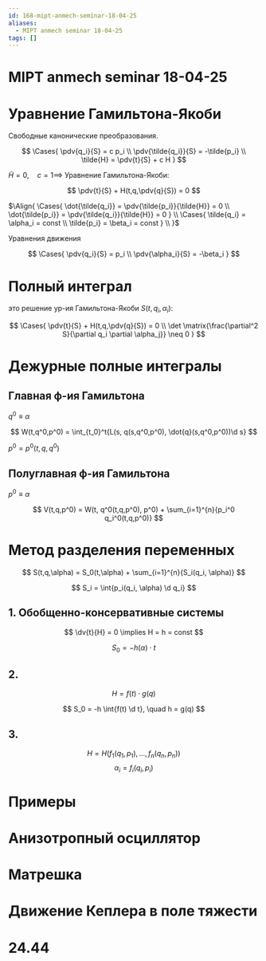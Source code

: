 ```yaml
---
id: 168-mipt-anmech-seminar-18-04-25
aliases:
  - MIPT anmech seminar 18-04-25
tags: []
---
```


# MIPT anmech seminar 18-04-25

# Уравнение Гамильтона-Якоби

Свободные канонические преобразования.

$$
\Cases{
\pdv{q_i}{S} = c p_i \\
\pdv{\tilde{q_i}}{S} = -\tilde{p_i} \\
\tilde{H} = \pdv{t}{S} + c H
}
$$

$\tilde{H} = 0,\quad c = 1 \implies$
Уравнение Гамильтона-Якоби:

$$
\pdv{t}{S} + H(t,q,\pdv{q}{S}) = 0
$$

$\Align{
\Cases{
\dot{\tilde{q_i}} = \pdv{\tilde{p_i}}{\tilde{H}} = 0 \\
\dot{\tilde{p_i}} = \pdv{\tilde{q_i}}{\tilde{H}} = 0
} \\
\Cases{
\tilde{q_i} = \alpha_i = const \\
\tilde{p_i} = \beta_i = const
} \\
}$

Уравнения движения

$$
\Cases{
\pdv{q_i}{S} = p_i \\
\pdv{\alpha_i}{S} = -\beta_i
}
$$

# Полный интеграл

это решение ур-ия Гамильтона-Якоби $S(t,q_i,\alpha_i)$:

$$
\Cases{
\pdv{t}{S} + H(t,q,\pdv{q}{S}) = 0 \\
\det \matrix{\frac{\partial^2 S}{\partial q_i \partial \alpha_j}} \neq 0
}
$$

# Дежурные полные интегралы

## Главная ф-ия Гамильтона

$q^0 \equiv \alpha$

$$
W(t,q^0,p^0) = \int_{t_0}^t{L(s, q(s,q^0,p^0), \dot{q}(s,q^0,p^0))\d s}
$$

$p^0 = p^0(t,q,q^0)$

## Полуглавная ф-ия Гамильтона

$p^0 \equiv \alpha$

$$
V(t,q,p^0) = W(t, q^0(t,q,p^0), p^0) + \sum_{i=1}^{n}{p_i^0 q_i^0(t,q,p^0)}
$$

# Метод разделения переменных

$$
S(t,q,\alpha) = S_0(t,\alpha) + \sum_{i=1}^{n}{S_i(q_i, \alpha)}
$$

$$
S_i = \int{p_i(q_i, \alpha) \d q_i}
$$

## 1. Обобщенно-консервативные системы

$$
\dv{t}{H} = 0 \implies H = h = const
$$

$$
S_0 = -h(\alpha) \cdot t
$$

## 2.

$$
H = f(t) \cdot g(q)
$$

$$
S_0 = -h \int{f(t) \d t}, \quad h = g(q)
$$

## 3.

$$
H = H(f_1(q_1, p_1), \dots, f_n(q_n, p_n))
$$
$$
\alpha_i = f_i(q_i, p_i)
$$

# Примеры

# Анизотропный осциллятор

# Матрешка

# Движение Кеплера в поле тяжести

# 24.44
